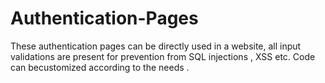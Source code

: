 # Authentication-Pages 
These authentication pages can be directly used in a website, all input validations are present for prevention from SQL injections , XSS etc.
Code can becustomized according to the needs .
